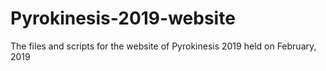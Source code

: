 # Pyrokinesis-2019-website
The files and scripts for the website of Pyrokinesis 2019 held on February, 2019
